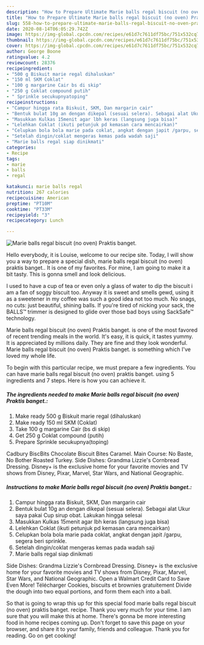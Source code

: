 ```yaml
---
description: "How to Prepare Ultimate Marie balls regal biscuit (no oven) Praktis banget."
title: "How to Prepare Ultimate Marie balls regal biscuit (no oven) Praktis banget."
slug: 558-how-to-prepare-ultimate-marie-balls-regal-biscuit-no-oven-praktis-banget
date: 2020-08-14T06:05:29.742Z
image: https://img-global.cpcdn.com/recipes/e61d7c7611df75bc/751x532cq70/marie-balls-regal-biscuit-no-oven-praktis-banget-foto-resep-utama.jpg
thumbnail: https://img-global.cpcdn.com/recipes/e61d7c7611df75bc/751x532cq70/marie-balls-regal-biscuit-no-oven-praktis-banget-foto-resep-utama.jpg
cover: https://img-global.cpcdn.com/recipes/e61d7c7611df75bc/751x532cq70/marie-balls-regal-biscuit-no-oven-praktis-banget-foto-resep-utama.jpg
author: George Boone
ratingvalue: 4.2
reviewcount: 28376
recipeingredient:
- "500 g Biskuit marie regal dihaluskan"
- "150 ml SKM Coklat"
- "100 g margarine Cair bs di skip"
- "250 g Coklat compound putih"
- " Sprinkle secukupnyatoping"
recipeinstructions:
- "Campur hingga rata Biskuit, SKM, Dan margarin cair"
- "Bentuk bulat 10g an dengan dikepal (sesuai selera). Sebagai alat Ukur saya pakai Cup sirup obat. Lakukan hingga selesai"
- "Masukkan Kulkas 15menit agar lbh keras (langsung juga bisa)"
- "Lelehkan Coklat (ikuti petunjuk pd kemasan cara mencairkan)"
- "Celupkan bola bola marie pada coklat, angkat dengan japit /garpu, segera beri sprinkle."
- "Setelah dingin/coklat mengeras kemas pada wadah saji"
- "Marie balls regal siap dinikmati"
categories:
- Recipe
tags:
- marie
- balls
- regal

katakunci: marie balls regal 
nutrition: 267 calories
recipecuisine: American
preptime: "PT10M"
cooktime: "PT33M"
recipeyield: "3"
recipecategory: Lunch

---
```



![Marie balls regal biscuit (no oven) Praktis banget.](https://img-global.cpcdn.com/recipes/e61d7c7611df75bc/751x532cq70/marie-balls-regal-biscuit-no-oven-praktis-banget-foto-resep-utama.jpg)

Hello everybody, it is Louise, welcome to our recipe site. Today, I will show you a way to prepare a special dish, marie balls regal biscuit (no oven) praktis banget.. It is one of my favorites. For mine, I am going to make it a bit tasty. This is gonna smell and look delicious.

I used to have a cup of tea or even only a glass of water to dip the biscuit i am a fan of soggy biscuit too. Anyway it is sweet and smells gewd, using it as a sweetener in my coffee was such a good idea not too much. No snags, no cuts: just beautiful, shining balls. If you&#39;re tired of nicking your sack, the BALLS™ trimmer is designed to glide over those bad boys using SackSafe™ technology.

Marie balls regal biscuit (no oven) Praktis banget. is one of the most favored of recent trending meals in the world. It's easy, it is quick, it tastes yummy. It is appreciated by millions daily. They are fine and they look wonderful. Marie balls regal biscuit (no oven) Praktis banget. is something which I've loved my whole life.


To begin with this particular recipe, we must prepare a few ingredients. You can have marie balls regal biscuit (no oven) praktis banget. using 5 ingredients and 7 steps. Here is how you can achieve it.

<!--inarticleads1-->

##### The ingredients needed to make Marie balls regal biscuit (no oven) Praktis banget.:

1. Make ready 500 g Biskuit marie regal (dihaluskan)
1. Make ready 150 ml SKM (Coklat)
1. Take 100 g margarine Cair (bs di skip)
1. Get 250 g Coklat compound (putih)
1. Prepare  Sprinkle secukupnya(toping)


Cadbury BiscBits Chocolate Biscuit Bites Caramel. Main Course: No Baste, No Bother Roasted Turkey. Side Dishes: Grandma Lizzie&#39;s Cornbread Dressing. Disney+ is the exclusive home for your favorite movies and TV shows from Disney, Pixar, Marvel, Star Wars, and National Geographic. 

<!--inarticleads2-->

##### Instructions to make Marie balls regal biscuit (no oven) Praktis banget.:

1. Campur hingga rata Biskuit, SKM, Dan margarin cair
1. Bentuk bulat 10g an dengan dikepal (sesuai selera). Sebagai alat Ukur saya pakai Cup sirup obat. Lakukan hingga selesai
1. Masukkan Kulkas 15menit agar lbh keras (langsung juga bisa)
1. Lelehkan Coklat (ikuti petunjuk pd kemasan cara mencairkan)
1. Celupkan bola bola marie pada coklat, angkat dengan japit /garpu, segera beri sprinkle.
1. Setelah dingin/coklat mengeras kemas pada wadah saji
1. Marie balls regal siap dinikmati


Side Dishes: Grandma Lizzie&#39;s Cornbread Dressing. Disney+ is the exclusive home for your favorite movies and TV shows from Disney, Pixar, Marvel, Star Wars, and National Geographic. Open a Walmart Credit Card to Save Even More! Télécharger Cookies, biscuits et brownies gratuitement Divide the dough into two equal portions, and form them each into a ball. 

So that is going to wrap this up for this special food marie balls regal biscuit (no oven) praktis banget. recipe. Thank you very much for your time. I am sure that you will make this at home. There's gonna be more interesting food in home recipes coming up. Don't forget to save this page on your browser, and share it to your family, friends and colleague. Thank you for reading. Go on get cooking!
